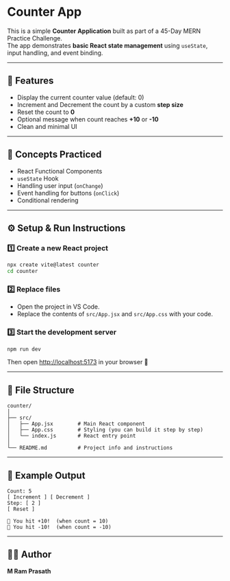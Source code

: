 # Counter App

This is a simple **Counter Application** built as part of a 45-Day MERN Practice Challenge.  
The app demonstrates **basic React state management** using `useState`, input handling, and event binding.

---

## 🚀 Features
- Display the current counter value (default: 0)
- Increment and Decrement the count by a custom **step size**
- Reset the count to **0**
- Optional message when count reaches **+10** or **-10**
- Clean and minimal UI

---

## 🧠 Concepts Practiced
- React Functional Components
- `useState` Hook
- Handling user input (`onChange`)
- Event handling for buttons (`onClick`)
- Conditional rendering

---

## ⚙️ Setup & Run Instructions

### 1️⃣ Create a new React project
```bash
npx create vite@latest counter
cd counter
````

### 2️⃣ Replace files

* Open the project in VS Code.
* Replace the contents of `src/App.jsx` and `src/App.css` with your code.

### 3️⃣ Start the development server

```bash
npm run dev
```

Then open [http://localhost:5173](http://localhost:5173) in your browser 🎉

---

## 🧩 File Structure

```
counter/
│
├── src/
│   ├── App.jsx        # Main React component
│   ├── App.css        # Styling (you can build it step by step)
│   └── index.js       # React entry point
│
└── README.md          # Project info and instructions
```

---

## 🎯 Example Output

```
Count: 5
[ Increment ] [ Decrement ]
Step: [ 2 ]
[ Reset ]

🎉 You hit +10!  (when count = 10)
😬 You hit -10!  (when count = -10)
```

---

## 🧑‍💻 Author
**M Ram Prasath**
